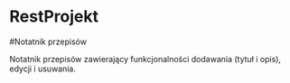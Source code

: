 # RestProjekt

#Notatnik przepisów

Notatnik przepisów zawierający funkcjonalności dodawania (tytuł i opis), edycji i usuwania.
